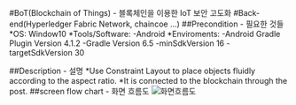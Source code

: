 #BoT(Blockchain of Things) - 블록체인을 이용한 IoT 보안 고도화
#Back-end(Hyperledger Fabric Network, chaincoe ...)
##Precondition - 필요한 것들
*OS: Window10
*Tools/Software:
-Android
*Enviroments:
-Android Gradle Plugin Version 4.1.2
-Gradle Version 6.5
-minSdkVersion 16
-targetSdkVersion 30

##Description - 설명
*Use Constraint Layout to place objects fluidly according to the aspect ratio.
*It is connected to the blockchain through the post.
##screen flow chart - 화면 흐름도
![화면흐름도](https://user-images.githubusercontent.com/58142234/131800549-76b6a6bf-b55b-48a8-89e4-944ebcf802fc.png)
